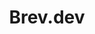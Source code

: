 ---
blog: https://brev.dev/blog
codehost: https://github.com/https://github.com/brevdev
logohandle: brevdev
sort: brev
title: Brev.dev
website: https://www.brev.dev/
---